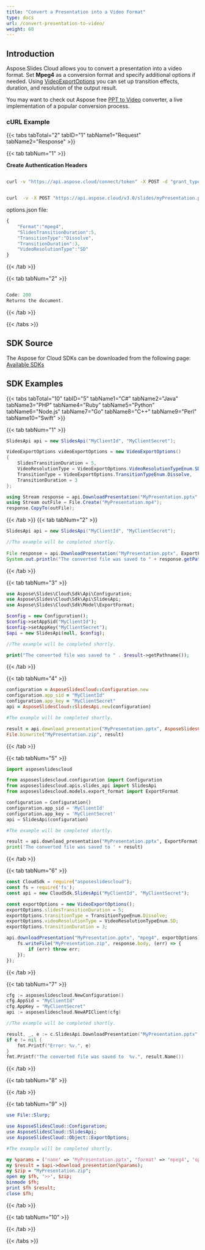 ```yaml
---
title: "Convert a Presentation into a Video Format"
type: docs
url: /convert-presentation-to-video/
weight: 60
---
```


## **Introduction**
Aspose.Slides Cloud allows you to convert a presentation into a video format. Set **Mpeg4** as a conversion format and specify additional options if needed. Using [VideoExportOptions](/slides/conversion-options/#mpeg4-options) you can set up transition effects, duration, and resolution of the output result.

You may want to check out Aspose free <a href="https://products.aspose.app/slides/video" target="_blank">PPT to Video</a> converter, a live implementation of a popular conversion process.

### **cURL Example**
{{< tabs tabTotal="2" tabID="1" tabName1="Request" tabName2="Response" >}}

{{< tab tabNum="1" >}}

**Create Authentication Headers**

```sh

curl -v "https://api.aspose.cloud/connect/token" -X POST -d "grant_type=client_credentials&client_id=MyClientId&client_secret=MyClientSecret" -H "Content-Type: application/x-www-form-urlencoded" -H "Accept: application/json"

```

```sh

curl  -v -X POST "https://api.aspose.cloud/v3.0/slides/myPresentation.pptx/mpeg4" -d @"options.json" -H "Content-Type: text/json" -H "Authorization: Bearer [Access Token]

```
options.json file:
```javascript
{
	"Format":"mpeg4",
	"SlidesTransitionDuration":5,
	"TransitionType":"Dissolve",
	"TransitionDuration":3,
	"VideoResolutionType":"SD"
}
```
{{< /tab >}}

{{< tab tabNum="2" >}}

```java

Code: 200
Returns the document.

```

{{< /tab >}}

{{< /tabs >}}

## **SDK Source**
The Aspose for Cloud SDKs can be downloaded from the following page: [Available SDKs](/slides/available-sdks/)
## **SDK Examples**
{{< tabs tabTotal="10" tabID="5" tabName1="C#" tabName2="Java" tabName3="PHP" tabName4="Ruby" tabName5="Python" tabName6="Node.js" tabName7="Go" tabName8="C++" tabName9="Perl" tabName10="Swift" >}}

{{< tab tabNum="1" >}}

```csharp
SlidesApi api = new SlidesApi("MyClientId", "MyClientSecret");

VideoExportOptions videoExportOptions = new VideoExportOptions()
{
    SlidesTransitionDuration = 5,
    VideoResolutionType = VideoExportOptions.VideoResolutionTypeEnum.SD,
    TransitionType = VideoExportOptions.TransitionTypeEnum.Dissolve,
    TransitionDuration = 3
};

using Stream response = api.DownloadPresentation("MyPresentation.pptx", ExportFormat.Mpeg4, videoExportOptions);
using Stream outFile = File.Create("MyPresentation.mp4");
response.CopyTo(outFile);
```
{{< /tab >}}
{{< tab tabNum="2" >}}

```java
SlidesApi api = new SlidesApi("MyClientId", "MyClientSecret");

//The example will be completed shortly.
            
File response = api.DownloadPresentation("MyPresentation.pptx", ExportFormat.Mpeg4, exportOptions, null, null, null, null);
System.out.println("The converted file was saved to " + response.getPath());
```

{{< /tab >}}

{{< tab tabNum="3" >}}

```php
use Aspose\Slides\Cloud\Sdk\Api\Configuration;
use Aspose\Slides\Cloud\Sdk\Api\SlidesApi;
use Aspose\Slides\Cloud\Sdk\Model\ExportFormat;

$config = new Configuration();
$config->setAppSid("MyClientId");
$config->setAppKey("MyClientSecret");
$api = new SlidesApi(null, $config);

//The example will be completed shortly.

print("The converted file was saved to " . $result->getPathname());
```

{{< /tab >}}

{{< tab tabNum="4" >}}

```ruby
configuration = AsposeSlidesCloud::Configuration.new
configuration.app_sid = "MyClientId"
configuration.app_key = "MyClientSecret"
api = AsposeSlidesCloud::SlidesApi.new(configuration)

#The example will be completed shortly.

result = api.download_presentation("MyPresentation.pptx", AsposeSlidesCloud::ExportFormat::MPEG4, export_options)
File.binwrite("MyPresentation.zip", result)
```

{{< /tab >}}

{{< tab tabNum="5" >}}

```python
import asposeslidescloud

from asposeslidescloud.configuration import Configuration
from asposeslidescloud.apis.slides_api import SlidesApi
from asposeslidescloud.models.export_format import ExportFormat

configuration = Configuration()
configuration.app_sid = 'MyClientId'
configuration.app_key = 'MyClientSecret'
api = SlidesApi(configuration)

#The example will be completed shortly.

result = api.download_presentation("MyPresentation.pptx", ExportFormat.MPEG4, export_options)
print('The converted file was saved to ' + result)
```

{{< /tab >}}

{{< tab tabNum="6" >}}

```javascript
const CloudSdk = require("asposeslidescloud");
const fs = require('fs');
const api = new CloudSdk.SlidesApi("MyClientId", "MyClientSecret");

const exportOptions = new VideoExportOptions();
exportOptions.slidesTransitionDuration = 5;
exportOptions.transitionType = TransitionTypeEnum.Dissolve;
exportOptions.videoResolutionType = VideoResolutionTypeEnum.SD;
exportOptions.transitionDuration = 3;

api.downloadPresentation("MyPresentation.pptx", "mpeg4", exportOptions).then(() => {
    fs.writeFile("MyPresentation.zip", response.body, (err) => {
        if (err) throw err;
    });
});
```

{{< /tab >}}

{{< tab tabNum="7" >}}

```go
cfg := asposeslidescloud.NewConfiguration()
cfg.AppSid = "MyClientId"
cfg.AppKey = "MyClientSecret"
api := asposeslidescloud.NewAPIClient(cfg)

//The example will be completed shortly.

result, _, e := c.SlidesApi.DownloadPresentation("MyPresentation.pptx", "mpeg4", exportOptions, null, null, null, null)
if e != nil {
    fmt.Printf("Error: %v.", e)
}
fmt.Printf("The converted file was saved to  %v.", result.Name())
```

{{< /tab >}}

{{< tab tabNum="8" >}}

{{< /tab >}}

{{< tab tabNum="9" >}}

```perl
use File::Slurp;

use AsposeSlidesCloud::Configuration;
use AsposeSlidesCloud::SlidesApi;
use AsposeSlidesCloud::Object::ExportOptions;

#The example will be completed shortly.

my %params = ('name' => 'MyPresentation.pptx', 'format' => 'mpeg4', 'options' => $exportoptions);
my $result = $api->download_presentation(%params);
my $zip = "MyPresentation.zip";
open my $fh, '>>', $zip;
binmode $fh;
print $fh $result;
close $fh;
```

{{< /tab >}}

{{< tab tabNum="10" >}}

{{< /tab >}}

{{< /tabs >}}